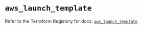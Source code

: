 # `aws_launch_template`

Refer to the Terraform Registory for docs: [`aws_launch_template`](https://registry.terraform.io/providers/hashicorp/aws/5.14.0/docs/resources/launch_template).
